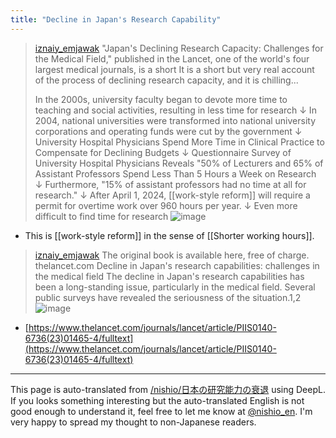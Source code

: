 ```yaml
---
title: "Decline in Japan's Research Capability"
---
```


> [iznaiy_emjawak](https://twitter.com/iznaiy_emjawak/status/1710852940247048543/photo/1) "Japan's Declining Research Capacity: Challenges for the Medical Field," published in the Lancet, one of the world's four largest medical journals, is a short It is a short but very real account of the process of declining research capacity, and it is chilling...
>
>  In the 2000s, university faculty began to devote more time to teaching and social activities, resulting in less time for research
>  ↓
>  In 2004, national universities were transformed into national university corporations and operating funds were cut by the government
>  ↓
>  University Hospital Physicians Spend More Time in Clinical Practice to Compensate for Declining Budgets
>  ↓
>  Questionnaire Survey of University Hospital Physicians Reveals "50% of Lecturers and 65% of Assistant Professors Spend Less Than 5 Hours a Week on Research
>  ↓
>  Furthermore, "15% of assistant professors had no time at all for research."
>  ↓
>  After April 1, 2024, [[work-style reform]] will require a permit for overtime work over 960 hours per year.
>  ↓
>  Even more difficult to find time for research
>  ![image](https://pbs.twimg.com/media/F74rlbJaYAAdfQS?format=jpg&name=medium#.png)
- This is [[work-style reform]] in the sense of [[Shorter working hours]].

> [iznaiy_emjawak](https://twitter.com/iznaiy_emjawak/status/1710852992034041937) The original book is available here, free of charge. thelancet.com
>  Decline in Japan's research capabilities: challenges in the medical field
>  The decline in Japan's research capabilities has been a long-standing issue, particularly in the medical field. Several public surveys have revealed the seriousness of the situation.1,2
>  ![image](https://pbs.twimg.com/card_img/1710500950970904576/V_LySSwW?format=png&name=360x360#.png)
- [https://www.thelancet.com/journals/lancet/article/PIIS0140-6736(23)01465-4/fulltext](https://www.thelancet.com/journals/lancet/article/PIIS0140-6736(23)01465-4/fulltext)

---
This page is auto-translated from [/nishio/日本の研究能力の衰退](https://scrapbox.io/nishio/日本の研究能力の衰退) using DeepL. If you looks something interesting but the auto-translated English is not good enough to understand it, feel free to let me know at [@nishio_en](https://twitter.com/nishio_en). I'm very happy to spread my thought to non-Japanese readers.